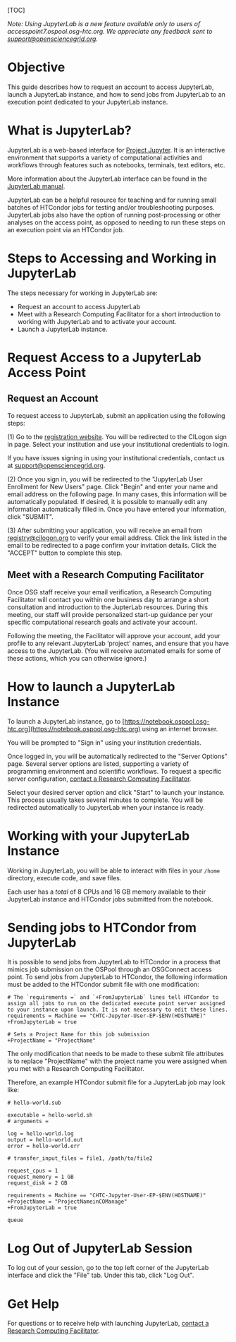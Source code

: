[title]: - "Launching a JupyterLab Instance"

[TOC]


*Note: Using JupyterLab is a new feature available only to users of accesspoint7.ospool.osg-htc.org. We appreciate any feedback sent to support@opensciencegrid.org.*


# Objective

This guide describes how to request an account to access JupyterLab, launch a JupyterLab instance, and how to send jobs from JupyterLab to an execution point dedicated to your JupyterLab instance. 


# What is JupyterLab?

JupyterLab is a web-based interface for [Project Jupyter](https://jupyter.org). It is an interactive environment that supports a variety of computational activities and workflows through features such as notebooks, terminals, text editors, etc.

More information about the JupyterLab interface can be found in the [JupyterLab manual](https://jupyterlab.readthedocs.io/en/stable/getting_started/overview.html). 

JupyterLab can be a helpful resource for teaching and for running small batches of HTCondor jobs for testing and/or troubleshooting purposes. JupyterLab jobs also have the option of running post-processing or other analyses on the access point, as opposed to needing to run these steps on an execution point via an HTCondor job.  


# Steps to Accessing and Working in JupyterLab

The steps necessary for working in JupyterLab are: 

- Request an account to access JupyterLab
- Meet with a Research Computing Facilitator for a short introduction to working with JupyterLab and to activate your account.
- Launch a JupyterLab instance.


# Request Access to a JupyterLab Access Point

## Request an Account 

To request access to JupyterLab, submit an application using the following steps:

(1) Go to the [registration website](https://registry.cilogon.org/registry/co_petitions/start/coef:261). You will be redirected to the CILogon sign in page. Select your institution and use your institutional credentials to login. 

If you have issues signing in using your institutional credentials, contact us at support@opensciencegrid.org.

(2) Once you sign in, you will be redirected to the "JupyterLab User Enrollment for New Users" page. Click "Begin" and enter your name and email address on the following page. In many cases, this information will be automatically populated. If desired, it is possible to manually edit any information automatically filled in. Once you have entered your information, click "SUBMIT". 

(3) After submitting your application, you will receive an email from registry@cilogon.org to verify your email address. Click the link listed in the email to be redirected to a page confirm your invitation details. Click the "ACCEPT" button to complete this step. 


## Meet with a Research Computing Facilitator

Once OSG staff receive your email verification, a Research Computing Facilitator will contact you within one business day to arrange a short consultation and introduction to the JupterLab resources. During this meeting, our staff will provide personalized start-up guidance per your specific computational research goals and activate your account.

Following the meeting, the Facilitator will approve your account, add your profile to any relevant JupyterLab ‘project’ names, and ensure that you have access to the JupyterLab. (You will receive automated emails for some of these actions, which you can otherwise ignore.)


# How to launch a JupyterLab Instance

To launch a JupyterLab instance, go to [https://notebook.ospool.osg-htc.org](https://notebook.ospool.osg-htc.org) using an internet browser. 

You will be prompted to "Sign in" using your institution credentials.

Once logged in, you will be automatically redirected to the "Server Options" page. Several server options are listed, supporting a variety of programming environment and scientific workflows. To request a specific server configuration, [contact a Research Computing Facilitator](support@osgconnect.net). 

Select your desired server option and click "Start" to launch your instance. This process usually takes several minutes to complete. You will be redirected automatically to JupyterLab when your instance is ready.


# Working with your JupyterLab Instance

Working in JupyterLab, you will be able to interact with files in your `/home` directory, execute code, and save files. 

Each user has a *total* of 8 CPUs and 16 GB memory available to their JupyterLab instance and HTCondor jobs submitted from the notebook. 


# Sending jobs to HTCondor from JupyterLab

It is possible to send jobs from JupyterLab to HTCondor in a process that mimics job submission on the OSPool through an OSGConnect access point. To send jobs from JupyterLab to HTCondor, the following information must be added to the HTCondor submit file with one modification: 

```
# The `requirements =` and `+FromJupyterLab` lines tell HTCondor to assign all jobs to run on the dedicated execute point server assigned to your instance upon launch. It is not necessary to edit these lines. 
requirements = Machine == "CHTC-Jupyter-User-EP-$ENV(HOSTNAME)"
+FromJupyterLab = true

# Sets a Project Name for this job submission 
+ProjectName = "ProjectName"
```

The only modification that needs to be made to these submit file attributes is to replace "ProjectName" with the project name you were assigned when you met with a Research Computing Facilitator. 

Therefore, an example HTCondor submit file for a JupyterLab job may look like: 

```
# hello-world.sub

executable = hello-world.sh
# arguments = 

log = hello-world.log
output = hello-world.out
error = hello-world.err

# transfer_input_files = file1, /path/to/file2

request_cpus = 1
request_memory = 1 GB
request_disk = 2 GB

requirements = Machine == "CHTC-Jupyter-User-EP-$ENV(HOSTNAME)"
+ProjectName = "ProjectNameinCOManage"
+FromJupyterLab = true

queue
```


# Log Out of JupyterLab Session

To log out of your session, go to the top left corner of the JupyterLab interface and click the "File" tab. Under this tab, click "Log Out". 


# Get Help

For questions or to receive help with launching JupyterLab, [contact a Research Computing Facilitator](support@osgconnect.net).
